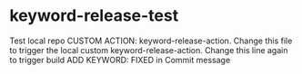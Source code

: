 # keyword-release-test

Test local repo CUSTOM ACTION: keyword-release-action.
Change this file to trigger the local custom keyword-release-action.
Change this line again to trigger build
ADD KEYWORD: FIXED in Commit message